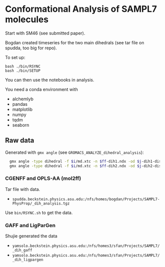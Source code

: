# Conformational Analysis of SAMPL7 molecules

Start with SM46 (see submitted paper).

Bogdan created timeseries for the two main dihedrals (see tar file on spudda,
too big for repo).

To set up:

    bash ./bin/RSYNC
    bash ./bin/SETUP

You can then use the notebooks in analysis.

You need a conda environment with

- alchemlyb
- pandas
- matplotlib
- numpy
- tqdm
- seaborn



## Raw data

Generated with `gmx angle` (see `GROMACS_ANALYZE_dihedral_analysis`):
```bash
  gmx angle -type dihedral -f $i/md.xtc -n $ff-dih1.ndx -od $j-dih1-dist.xvg -ov $j-dih1-ts.xvg
  gmx angle -type dihedral -f $i/md.xtc -n $ff-dih2.ndx -od $j-dih2-dist.xvg -ov $j-dih2-ts.xvg
```

### CGENFF and OPLS-AA (mol2ff)

Tar file with data. 
* `spudda.beckstein.physics.asu.edu:/nfs/homes/bogdan/Projects/SAMPL7-PhysProp/_dih_analysis.tgz`

Use `bin/RSYNC.sh` to get the data.

### GAFF and LigParGen

Shujie generated the data

* `yamsolo.beckstein.physics.asu.edu:/nfs/homes3/sfan/Projects/SAMPL7/_dih_gaff`
* `yamsolo.beckstein.physics.asu.edu:/nfs/homes3/sfan/Projects/SAMPL7/_dih_ligpargen`
